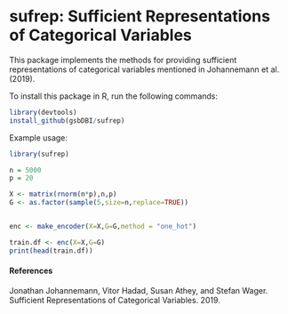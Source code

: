 # sufrep: Sufficient Representations of Categorical Variables

This package implements the methods for providing sufficient representations of categorical variables mentioned in Johannemann et al. (2019).


To install this package in R, run the following commands:
```R
library(devtools)
install_github(gsbDBI/sufrep)
```

Example usage:
```R
library(sufrep)

n = 5000
p = 20

X <- matrix(rnorm(n*p),n,p)
G <- as.factor(sample(5,size=n,replace=TRUE))


enc <- make_encoder(X=X,G=G,method = "one_hot")

train.df <- enc(X=X,G=G)
print(head(train.df))
```

#### References
Jonathan Johannemann, Vitor Hadad, Susan Athey, and Stefan Wager. Sufficient Representations of Categorical Variables. 2019.
